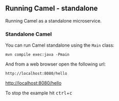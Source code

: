 Running Camel - standalone
---------------------

Running Camel as a standalone microservice.

### Standalone Camel 

You can run Camel standalone using the `Main` class:

    mvn compile exec:java -Pmain

And from a web browser open the following url:

    http://localhost:8080/hello
<http://localhost:8080/hello>    

To stop the example hit <kbd>ctrl</kbd>+<kbd>c</kbd>
